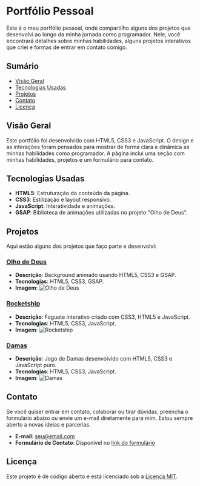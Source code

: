 # Portfólio Pessoal

Este é o meu portfólio pessoal, onde compartilho alguns dos projetos que desenvolvi ao longo da minha jornada como programador. Nele, você encontrará detalhes sobre minhas habilidades, alguns projetos interativos que criei e formas de entrar em contato comigo.

## Sumário

- [Visão Geral](#visão-geral)
- [Tecnologias Usadas](#tecnologias-usadas)
- [Projetos](#projetos)
- [Contato](#contato)
- [Licença](#licença)

## Visão Geral

Este portfólio foi desenvolvido com HTML5, CSS3 e JavaScript. O design e as interações foram pensados para mostrar de forma clara e dinâmica as minhas habilidades como programador. A página inclui uma seção com minhas habilidades, projetos e um formulário para contato.

## Tecnologias Usadas

- **HTML5**: Estruturação do conteúdo da página.
- **CSS3**: Estilização e layout responsivo.
- **JavaScript**: Interatividade e animações.
- **GSAP**: Biblioteca de animações utilizadas no projeto "Olho de Deus".

## Projetos

Aqui estão alguns dos projetos que faço parte e desenvolvi:

### [Olho de Deus](../view/project1.html)
- **Descrição**: Background animado usando HTML5, CSS3 e GSAP.
- **Tecnologias**: HTML5, CSS3, GSAP.
- **Imagem**: ![Olho de Deus](./assets/img/OlhodDeus.png)

### [Rocketship](../view/project2.html)
- **Descrição**: Foguete interativo criado com CSS3, HTML5 e JavaScript.
- **Tecnologias**: HTML5, CSS3, JavaScript.
- **Imagem**: ![Rocketship](./assets/img/rocket.png)

### [Damas](../view/project3.html)
- **Descrição**: Jogo de Damas desenvolvido com HTML5, CSS3 e JavaScript puro.
- **Tecnologias**: HTML5, CSS3, JavaScript.
- **Imagem**: ![Damas](./assets/img/damas.png)

## Contato

Se você quiser entrar em contato, colaborar ou tirar dúvidas, preencha o formulário abaixo ou envie um e-mail diretamente para mim. Estou sempre aberto a novas ideias e parcerias.

- **E-mail**: [seu@email.com](mailto:seu@email.com)
- **Formulário de Contato**: Disponível no [link do formulário](https://formspree.io/f/mnndvwaz)

## Licença

Este projeto é de código aberto e está licenciado sob a [Licença MIT](LICENSE).
